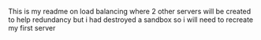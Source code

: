 This is my readme on load balancing where 2 other servers will be created to help redundancy but i had destroyed a sandbox so i will need to recreate my first server
